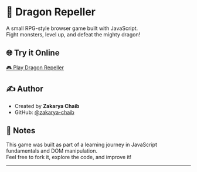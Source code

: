 # 🐉 Dragon Repeller

A small RPG-style browser game built with JavaScript.  
Fight monsters, level up, and defeat the mighty dragon!

## 🌐 Try it Online

[🎮 Play Dragon Repeller](https://zakarya-chaib.github.io/Dragon-Repeller/)

## ✍️ Author

- Created by **Zakarya Chaib**
- GitHub: [@zakarya-chaib](https://github.com/zakarya-chaib)

## 🧩 Notes

This game was built as part of a learning journey in JavaScript fundamentals and DOM manipulation.  
Feel free to fork it, explore the code, and improve it!

---

